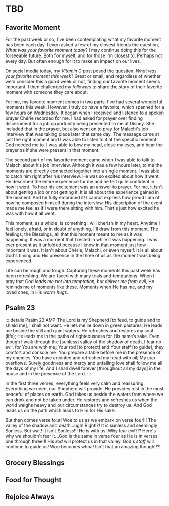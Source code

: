 # TBD

## Favorite Moment

For the past week or so, I've been contemplating what my favorite moment has been each day. I even asked a few of my closest friends the question, *What was your favorite moment today*? I may continue doing this for the forseeable future. Both for myself, and for those I'm closest to. Perhaps not every day. But often enough for it to make an impact on our lives.

On social media today, my *Vitamin G* post posed the question, *What was your favorite moment this week*? Great or small, and regardless of whether we'd consider this a good week or not, finding our favorite moment seems important. I then challenged my *followers* to share the story of their favorite moment with someone they care about.

For me, my favorite moment comes in two parts. I've had several wonderful moments this week. However, I truly do have a favorite; which spanned for a few hours on Wednesday. It began when I received and listened to a spoken prayer Chérie recorded for me. I had asked for prayer over finding discernment for a job opportunity being presented to me at Disney. She included that in the prayer, but also went on to pray for Malachi's job interview that was taking place later that same day. The message came at just the right moment and I was able to listen to it at the specific moment God needed me to. I was able to bow my head, close my eyes, and hear the prayer as if she were present in that moment.

The second part of my favorite moment came when I was able to talk to Malachi about his job interview. Although it was a few hours later, to me the moments are directly connected together into a single moment. I was able to catch him right after his interview. He was so excited about how it went. He described the entire experience for me and he felt quite confident in how it went. To hear his excitement was an answer to prayer. For me, it isn't about getting a job or not getting it. It is all about the experience gained in the moment. And he fully embraced it! I cannot express how proud I am of how he composed himself during the interview. His description of the event made me feel as if I were there sitting with him. That's just how excited he was with how it all went.

This moment, as a whole, is something I will cherish in my heart. Anytime I feel lonely, afraid, or in doubt of anything, I'll draw from this moment. The feelings, the Blessings, all that this moment meant to me as it was happening. It was a moment that I rested in while it was happening. I was ever present as it unfolded because I knew in that moment just how important it was. It isn't about Chérie, Malachi, or even myself. It is all about God's timing and His presence in the three of us as the moment was being experienced.

Life can be rough and tough. Capturing these moments this past week has been refreshing. We are faced with many trials and temptations. When I pray that God *leads me not into temptation, but deliver me from evil*, He reminds me of moments like these. Moments when He has me, and my loved ones, in His *warm hugs*.

## Psalm 23

::: details Psalm 23 AMP
The Lord is my Shepherd [to feed, to guide and to shield me], I shall not want. He lets me lie down in green pastures; He leads me beside the still and quiet waters. He refreshes and restores my soul (life); He leads me in the paths of righteousness for His name’s sake. Even though I walk through the [sunless] valley of the shadow of death, I fear no evil, for You are with me; Your rod [to protect] and Your staff [to guide], they comfort and console me. You prepare a table before me in the presence of my enemies. You have anointed and refreshed my head with oil; My cup overflows. Surely goodness and mercy and unfailing love shall follow me all the days of my life, And I shall dwell forever [throughout all my days] in the house and in the presence of the Lord.
:::

In the first three verses, everything feels very calm and reassuring. Everything we need, our Shepherd will provide. He provides rest in the most peaceful of places on earth. God takes us beside the waters from where we can drink and not be taken under. He restores and refreshes us when the world weighs heavy and our circumstances try to destroy us. And God leads us on the path which leads to Him for His sake.

But then comes verse four! Woe to us as we embark on verse four!!! The valley of the shadow and death...ugh! Right!?! It is sunless and seemingly Sonless. But wait! It isn't Sonless!!! He is with us! Why fear evil?!? Here's why we shouldn't fear it...God is the same in verse four as He is in verses one through three!!! His *rod* will protect us in that valley. God's *staff* will continue to guide us! Woe becomes whoa! Isn't that an amazing thought!?!

## Grocery Blessings

## Food for Thought

## Rejoice Always
